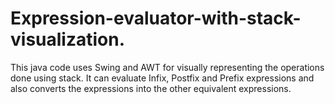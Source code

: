 # Expression-evaluator-with-stack-visualization.
This java code uses Swing and AWT for visually representing the operations done using stack. 
It can evaluate Infix, Postfix and Prefix expressions and also converts the expressions into the other equivalent expressions.
